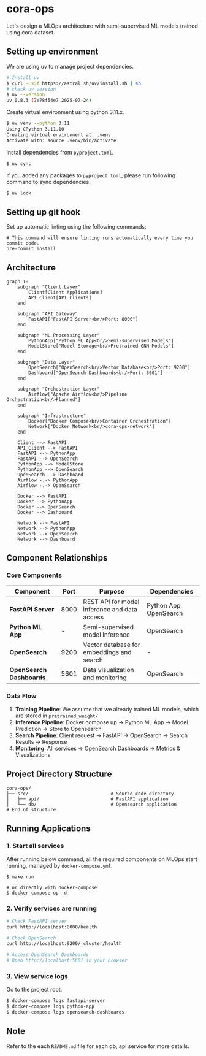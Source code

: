 # cora-ops

Let's design a MLOps architecture with semi-supervised ML models trained using cora dataset.

## Setting up environment

We are using uv to manage project dependencies.

```bash
# Install uv
$ curl -LsSf https://astral.sh/uv/install.sh | sh
# check uv version
$ uv --version
uv 0.8.3 (7e78f54e7 2025-07-24)
```

Create virtual environment using python 3.11.x.

```bash
$ uv venv --python 3.11
Using CPython 3.11.10
Creating virtual environment at: .venv
Activate with: source .venv/bin/activate
```

Install dependencies from `pyproject.toml`.

```bash
$ uv sync
```

If you added any packages to `pyproject.toml`, please run following command to sync dependencies.

```bash
$ uv lock
```

## Setting up git hook

Set up automatic linting using the following commands:
```shell
# This command will ensure linting runs automatically every time you commit code.
pre-commit install
```

## Architecture

```mermaid
graph TB
    subgraph "Client Layer"
        Client[Client Applications]
        API_Client[API Clients]
    end

    subgraph "API Gateway"
        FastAPI["FastAPI Server<br/>Port: 8000"]
    end

    subgraph "ML Processing Layer"
        PythonApp["Python ML App<br/>Semi-supervised Models"]
        ModelStore["Model Storage<br/>Pretrained GNN Models"]
    end

    subgraph "Data Layer"
        OpenSearch["OpenSearch<br/>Vector Database<br/>Port: 9200"]
        Dashboard["OpenSearch Dashboards<br/>Port: 5601"]
    end

    subgraph "Orchestration Layer"
        Airflow["Apache Airflow<br/>Pipeline Orchestration<br/>Planned"]
    end

    subgraph "Infrastructure"
        Docker["Docker Compose<br/>Container Orchestration"]
        Network["Docker Network<br/>cora-ops-network"]
    end

    Client --> FastAPI
    API_Client --> FastAPI
    FastAPI --> PythonApp
    FastAPI --> OpenSearch
    PythonApp --> ModelStore
    PythonApp --> OpenSearch
    OpenSearch --> Dashboard
    Airflow -.-> PythonApp
    Airflow -.-> OpenSearch

    Docker --> FastAPI
    Docker --> PythonApp
    Docker --> OpenSearch
    Docker --> Dashboard

    Network --> FastAPI
    Network --> PythonApp
    Network --> OpenSearch
    Network --> Dashboard
```

## Component Relationships

### Core Components

| Component | Port | Purpose | Dependencies |
|-----------|------|---------|--------------|
| **FastAPI Server** | 8000 | REST API for model inference and data access | Python App, OpenSearch |
| **Python ML App** | - | Semi-supervised model inference | OpenSearch |
| **OpenSearch** | 9200 | Vector database for embeddings and search | - |
| **OpenSearch Dashboards** | 5601 | Data visualization and monitoring | OpenSearch |

### Data Flow

1. **Training Pipeline**: We assume that we already trained ML models, which are stored in `pretrained_weight/`
2. **Inference Pipeline**: Docker compose up → Python ML App → Model Prediction → Store to Opensearch
3. **Search Pipeline**: Client request → FastAPI → OpenSearch → Search Results → Response
4. **Monitoring**: All services → OpenSearch Dashboards → Metrics & Visualizations

## Project Directory Structure

```
cora-ops/
├── src/                              # Source code directory
│   ├── api/                          # FastAPI application
│   └── db/                           # Opensearch application
# End of structure
```

## Running Applications

### 1. Start all services

After running below command, all the required components on MLOps start running, managed by `docker-compose.yml`.

```shell
$ make run

# or directly with docker-compose
$ docker-compose up -d
```

### 2. Verify services are running

```bash
# Check FastAPI server
curl http://localhost:8000/health

# Check OpenSearch
curl http://localhost:9200/_cluster/health

# Access OpenSearch Dashboards
# Open http://localhost:5601 in your browser
```

### 3. View service logs

Go to the project root.

```bash
$ docker-compose logs fastapi-server
$ docker-compose logs python-app
$ docker-compose logs opensearch-dashboards
```

## Note

Refer to the each `README.md` file for each db, api service for more details.
